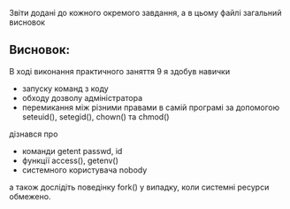 Звіти додані до кожного окремого завдання, а в цьому файлі загальний висновок

## Висновок:
В ході виконання практичного заняття 9 я здобув навички
- запуску команд з коду
- обходу дозволу адміністратора
- перемикання між різними правами в самій програмі за допомогою seteuid(), setegid(), chown() та chmod()

дізнався про
- команди getent passwd, id
- функції access(), getenv()
- системного користувача nobody

а також дослідіть поведінку fork() у випадку, коли системні ресурси обмежено.